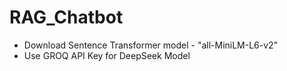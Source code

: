 # RAG_Chatbot
*  Download Sentence Transformer model - "all-MiniLM-L6-v2"
*  Use GROQ API Key for DeepSeek Model
